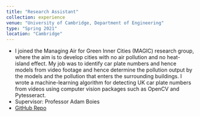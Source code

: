 ```yaml
---
title: "Research Assistant"
collection: experience
venue: "University of Cambridge, Department of Engineering"
type: "Spring 2021"
location: "Cambridge"
---
```


* I joined the Managing Air for Green Inner Cities (MAGIC) research group, where the aim is to develop cities with no air pollution and no heat-island effect. My job was to identify car plate numbers and hence models from video footage and   hence determine the pollution output by the models and the pollution that enters the surrounding buildings.  I wrote a machine-learning algorithm for detecting UK car plate numbers from videos using computer vision packages such as OpenCV and Pytesseract.
* Supervisor: Professor Adam Boies
* <a href="https://github.com/YoujingYu99/number_plate_detection">GitHub Repo</a>